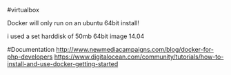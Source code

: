 #virtualbox

Docker will only run on an ubuntu 64bit install! 

i used a set harddisk of 50mb 
64bit image 14.04

#Documentation
http://www.newmediacampaigns.com/blog/docker-for-php-developers
https://www.digitalocean.com/community/tutorials/how-to-install-and-use-docker-getting-started
